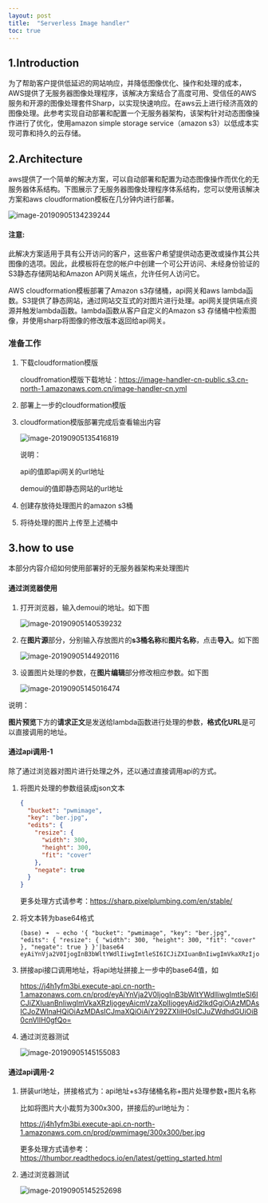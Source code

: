 ```yaml
---
layout: post
title:  "Serverless Image handler"
toc: true
---
```

## 1.Introduction

为了帮助客户提供低延迟的网站响应，并降低图像优化、操作和处理的成本，AWS提供了无服务器图像处理程序，该解决方案结合了高度可用、受信任的AWS服务和开源的图像处理套件Sharp，以实现快速响应。在aws云上进行经济高效的图像处理。此参考实现自动部署和配置一个无服务器架构，该架构针对动态图像操作进行了优化，使用amazon simple storage service（amazon s3）以低成本实现可靠和持久的云存储。

## 2.Architecture

aws提供了一个简单的解决方案，可以自动部署和配置为动态图像操作而优化的无服务器体系结构。下图展示了无服务器图像处理程序体系结构，您可以使用该解决方案和aws cloudformation模板在几分钟内进行部署。

![image-20190905134239244](https://aws-demo-center.s3-ap-southeast-1.amazonaws.com/demopic/serverless-image-handler/image-20190905134239244.png)



#### 注意:

此解决方案适用于具有公开访问的客户，这些客户希望提供动态更改或操作其公共图像的选项。因此，此模板将在您的帐户中创建一个可公开访问、未经身份验证的S3静态存储网站和Amazon API网关端点，允许任何人访问它。

AWS cloudformation模板部署了Amazon s3存储桶，api网关和aws lambda函数。S3提供了静态网站，通过网站交互式的对图片进行处理。api网关提供端点资源并触发lambda函数。lambda函数从客户自定义的Amazon s3 存储桶中检索图像，并使用sharp将图像的修改版本返回给api网关。

### 准备工作

1. 下载cloudformation模版

   cloudfromation模版下载地址：https://image-handler-cn-public.s3.cn-north-1.amazonaws.com.cn/image-handler-cn.yml

2. 部署上一步的cloudformation模版

3. cloudformation模版部署完成后查看输出内容

   ![image-20190905135416819](https://aws-demo-center.s3-ap-southeast-1.amazonaws.com/demopic/serverless-image-handler/image-20190905135416819.png)

   说明：

   api的值即api网关的url地址

   demoui的值即静态网站的url地址

4. 创建存放待处理图片的amazon s3桶

5. 将待处理的图片上传至上述桶中

## 3.how to use

本部分内容介绍如何使用部署好的无服务器架构来处理图片

#### 通过浏览器使用

1. 打开浏览器，输入demoui的地址。如下图

   ![image-20190905140539232](https://aws-demo-center.s3-ap-southeast-1.amazonaws.com/demopic/serverless-image-handler/image-20190905140539232.png)

2. 在**图片源**部分，分别输入存放图片的**s3桶名称**和**图片名称**，点击**导入**。如下图

   ![image-20190905144920116](https://aws-demo-center.s3-ap-southeast-1.amazonaws.com/demopic/serverless-image-handler/image-20190905144920116.png)

3. 设置图片处理的参数，在**图片编辑**部分修改相应参数。如下图

   ![image-20190905145016474](https://aws-demo-center.s3-ap-southeast-1.amazonaws.com/demopic/serverless-image-handler/image-20190905145016474.png)

说明：

**图片预览**下方的**请求正文**是发送给lambda函数进行处理的参数，**格式化URL**是可以直接调用的地址。

#### 通过api调用-1

除了通过浏览器对图片进行处理之外，还以通过直接调用api的方式。

1. 将图片处理的参数组装成json文本

   ```json
   {
     "bucket": "pwmimage",
     "key": "ber.jpg",
     "edits": {
       "resize": {
         "width": 300,
         "height": 300,
         "fit": "cover"
       },
       "negate": true
     }
   }
   ```

   更多处理方式请参考：https://sharp.pixelplumbing.com/en/stable/

2. 将文本转为base64格式

   ```shell
   (base) ➜  ~ echo '{ "bucket": "pwmimage", "key": "ber.jpg", "edits": { "resize": { "width": 300, "height": 300, "fit": "cover" }, "negate": true } }'|base64
   eyAiYnVja2V0IjogInB3bWltYWdlIiwgImtleSI6ICJiZXIuanBnIiwgImVkaXRzIjogeyAicmVzaXplIjogeyAid2lkdGgiOiAzMDAsICJoZWlnaHQiOiAzMDAsICJmaXQiOiAiY292ZXIiIH0sICJuZWdhdGUiOiB0cnVlIH0gfQo=
   ```

3. 拼接api接口调用地址，将api地址拼接上一步中的base64值，如

   https://j4h1yfm3bi.execute-api.cn-north-1.amazonaws.com.cn/prod/eyAiYnVja2V0IjogInB3bWltYWdlIiwgImtleSI6ICJiZXIuanBnIiwgImVkaXRzIjogeyAicmVzaXplIjogeyAid2lkdGgiOiAzMDAsICJoZWlnaHQiOiAzMDAsICJmaXQiOiAiY292ZXIiIH0sICJuZWdhdGUiOiB0cnVlIH0gfQo=

4. 通过浏览器测试

   ![image-20190905145155083](https://aws-demo-center.s3-ap-southeast-1.amazonaws.com/demopic/serverless-image-handler/image-20190905145155083.png)

#### 通过api调用-2

1. 拼装url地址，拼接格式为：api地址+s3存储桶名称+图片处理参数+图片名称

   比如将图片大小裁剪为300x300，拼接后的url地址为：

   https://j4h1yfm3bi.execute-api.cn-north-1.amazonaws.com.cn/prod/pwmimage/300x300/ber.jpg

   更多处理方式请参考：https://thumbor.readthedocs.io/en/latest/getting_started.html

2. 通过浏览器测试

   ![image-20190905145252698](https://aws-demo-center.s3-ap-southeast-1.amazonaws.com/demopic/serverless-image-handler/image-20190905145252698.png)

